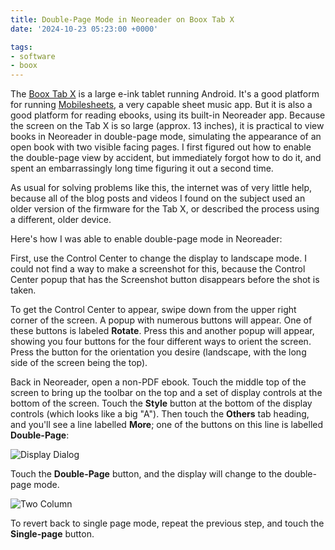 ```yaml
---
title: Double-Page Mode in Neoreader on Boox Tab X
date: '2024-10-23 05:23:00 +0000'

tags:
- software
- boox
---
```


The [Boox Tab X](https://onyxboox.com/boox_tabx) is a large e-ink tablet running Android.  It's a good
platform for running [Mobilesheets](https://www.zubersoft.com/mobilesheets/),
a very capable sheet music app.
But it is also a good platform for reading ebooks, using its built-in
Neoreader app.  Because the screen on the Tab X is so large (approx.
13 inches), it is practical to view books in Neoreader in double-page
mode, simulating the appearance of an open book with two visible facing
pages.  I first figured out how to enable the double-page view by
accident, but immediately forgot how to do it, and spent an embarrassingly
long time figuring it out a second time.

As usual for solving problems like this, the internet was of very little help,
because all of the blog posts and videos I found on the subject used
an older version of the firmware for the Tab X, or described the process
using a different, older device.

Here's how I was able to enable double-page mode in Neoreader:

First, use the Control Center to change the display
to landscape mode.  I could not find a way to make a screenshot for
this, because the Control Center popup that has the Screenshot button
disappears before the shot is taken.

To get the Control Center to appear, swipe down from the upper right corner
of the screen.  A popup with numerous buttons will appear.  One of these
buttons is labeled **Rotate**.  Press this and another popup will appear,
showing you four buttons for the four different ways to orient the screen.  Press the
button for the orientation you desire (landscape, with the long side of
the screen being the top).

Back in Neoreader, open a non-PDF ebook.
Touch the middle top of the screen
to bring up the toolbar on the top and a set of display controls at the bottom
of the screen.
Touch the **Style** button at the bottom of the display controls (which looks like a big "A").
Then touch the **Others** tab heading, and you'll see a line labelled **More**;
one of the buttons on this line is labelled **Double-Page**:

![Display Dialog](/images/single-column.jpg)

Touch the **Double-Page** button, and the display will change to the double-page mode.

![Two Column](/images/two-column.jpg)

To revert back to single page mode, repeat the previous step, and touch
the **Single-page** button.
